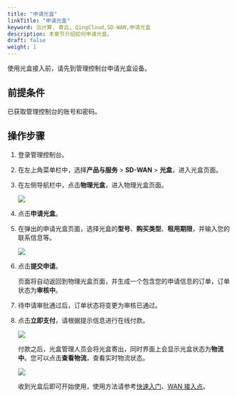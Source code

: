 ```yaml
---
title: "申请光盒"
linkTitle: "申请光盒"
keyword: 云计算, 青云, QingCloud,SD-WAN,申请光盒
description: 本章节介绍如何申请光盒。
draft: false
weight: 1
---
```


使用光盒接入前，请先到管理控制台申请光盒设备。

## 前提条件

已获取管理控制台的账号和密码。

## 操作步骤

1. 登录管理控制台。

2. 在左上角菜单栏中，选择**产品与服务** > **SD-WAN** > **光盒**，进入光盒页面。

3. 在左侧导航栏中，点击**物理光盒**，进入物理光盒页面。

   ![](../../_images/apply_cpe.png)

5. 点击**申请光盒**。

6. 在弹出的申请光盒页面，选择光盒的**型号**、**购买类型**、**租用期限**，并输入您的联系信息等。

   ![](../../_images/apply_cpe_info.png)

7. 点击**提交申请**。

   页面将自动返回到物理光盒页面，并生成一个包含您的申请信息的订单，订单状态为**审核中**。

8. 待申请审批通过后，订单状态将变更为审核已通过。

9. 点击**立即支付**，请根据提示信息进行在线付款。

   ![](../../_images/to_pay_cpe.png)

   付款之后，光盒管理人员会将光盒寄出，同时界面上会显示光盒状态为**物流中**。您可以点击**查看物流**，查看实时物流状态。

   ![](../../_images/delivering_cpe.png)

   收到光盒后即可开始使用，使用方法请参考[快速入门](../../../sdwan/quick-start/cpe_connect_vpc)、[WAN 接入点](../../../sdwan/manual/wan_access)。

